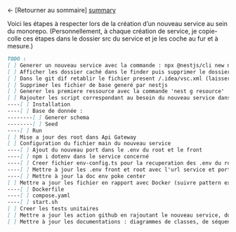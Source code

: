 ← [Retourner au sommaire] [summary]

Voici les étapes à respecter lors de la création d’un nouveau service au sein du monorepo.
(Personnellement, à chaque création de service, je copie-colle ces étapes dans le dossier src du service et je les coche au fur et à mesure.)

```md
TODO :
[ ] Generer un nouveau service avec la commande : npx @nestjs/cli new new-service
[ ] Afficher les dossier caché dans le finder puis supprimer le dossier caché .git, .eslintrc.js & .prettierrc du nouveau service
[ ] Dans le git dif retablir le fichier present /.idea/vsc.xml (laisser le git root en maitre)
[ ] Supprimer les fichier de base generé par nestjs 
[ ] Generer les premiere ressource avec la commande 'nest g resource'
[ ] Rajouter les script correspondant au besoin du nouveau service dans le package.json du root. (...)
----[ ] Installation
----[ ] Base de donnée :
--------[ ] Generer schema
--------[ ] Seed
----[ ] Run
[ ] Mise a jour des root dans Api Gateway
[ ] Configuration du fichier main du nouveau service
----[ ] Ajout du nouveau port dans le .env du root et le front
----[ ] npm i dotenv dans le service concerné
----[ ] Creer fichier env-config.ts pour la recuperation des .env du root (suivre pattern present dans les autres service)
----[ ] Mettre à jour les .env front et root avec l'url service et port du nouveau service
----[ ] Mettre à jour la doc env poke center
[ ] Mettre a jour les fichier en rapport avec Docker (suivre pattern existant)
----[ ] Dockerfile
----[ ] compose.yaml
----[ ] start.sh
[ ] Creer les tests unitaires
[ ] Mettre a jour les action github en rajoutant le nouveau service, donc un nouveau fichier. (suivre le pattern)
[ ] Mettre à jour les documentations : diagrammes de classes, de séquence, d’architecture, etc.
```

[summary]: ../README.md

